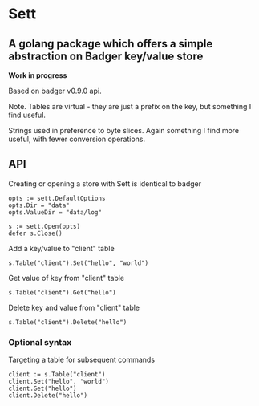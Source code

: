 # Sett

## A golang package which offers a simple abstraction on Badger key/value store

**Work in progress**

Based on badger v0.9.0 api. 

Note. Tables are virtual - they are just a prefix on the key, but something I find useful.

Strings used in preference to byte slices. Again something I find more useful, with fewer conversion operations.

## API 

Creating or opening a store with Sett is identical to badger

```
opts := sett.DefaultOptions
opts.Dir = "data"
opts.ValueDir = "data/log"

s := sett.Open(opts)
defer s.Close()
```

Add a key/value to "client" table

```
s.Table("client").Set("hello", "world")
```

Get value of key from "client" table

```
s.Table("client").Get("hello")
```

Delete key and value from "client" table

```
s.Table("client").Delete("hello")
```


### Optional syntax

Targeting a table for subsequent commands

```
client := s.Table("client")
client.Set("hello", "world")
client.Get("hello")
client.Delete("hello")
```